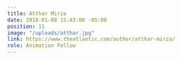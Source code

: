 ```yaml
---
title: Atthar Mirza
date: 2018-01-08 15:43:00 -05:00
position: 11
image: "/uploads/atthar.jpg"
link: https://www.theatlantic.com/author/atthar-mirza/
role: Animation Fellow
---
```


